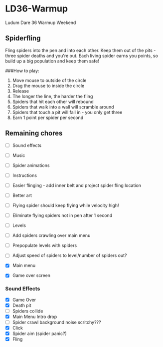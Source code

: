 # LD36-Warmup
Ludum Dare 36 Warmup Weekend

## Spiderfling
Fling spiders into the pen and into each other. Keep them out of the pits - three spider deaths and you're out. 
Each living spider earns you points, so build up a big population and keep them safe!

###How to play:

1. Move mouse to outside of the circle
2. Drag the mouse to inside the circle
3. Release
4. The longer the line, the harder the fling
5. Spiders that hit each other will rebound
6. Spiders that walk into a wall will scramble around
7. Spiders that touch a pit will fall in - you only get three
8. Earn 1 point per spider per second

## Remaining chores
 - [ ] Sound effects
 - [ ] Music
 - [ ] Spider animations
 - [ ] Instructions
 - [ ] Easier flinging - add inner belt and project spider fling location
 - [ ] Better art
 - [ ] Flying spider should keep flying while velocity high!
 - [ ] Eliminate flying spiders not in pen after 1 second
 - [ ] Levels
 - [ ] Add spiders crawling over main menu
 - [ ] Prepopulate levels with spiders
 - [ ] Adjust speed of spiders to level/number of spiders out?
 - [X] Main menu
 - [X] Game over screen


### Sound Effects
 - [X] Game Over
 - [X] Death pit
 - [ ] Spiders collide
 - [X] Main Menu Intro drop
 - [ ] Spider crawl background noise scritchy???
 - [X] Click
 - [X] Spider aim (spider panic?)
 - [X] Fling
